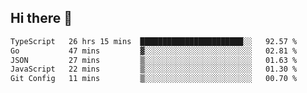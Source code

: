 ## Hi there 👋

 <!--START_SECTION:waka-->

```txt
TypeScript   26 hrs 15 mins  ███████████████████████░░   92.57 %
Go           47 mins         ▓░░░░░░░░░░░░░░░░░░░░░░░░   02.81 %
JSON         27 mins         ▒░░░░░░░░░░░░░░░░░░░░░░░░   01.63 %
JavaScript   22 mins         ▒░░░░░░░░░░░░░░░░░░░░░░░░   01.30 %
Git Config   11 mins         ▒░░░░░░░░░░░░░░░░░░░░░░░░   00.70 %
```

<!--END_SECTION:waka-->

<!--
**Sasha125588/Sasha125588** is a ✨ _special_ ✨ repository because its `README.md` (this file) appears on your GitHub profile.

Here are some ideas to get you started:

- 🔭 I’m currently working on ...
- 🌱 I’m currently learning ...
- 👯 I’m looking to collaborate on ...
- 🤔 I’m looking for help with ...
- 💬 Ask me about ...
- 📫 How to reach me: ...
- 😄 Pronouns: ...
- ⚡ Fun fact: ...
-->
